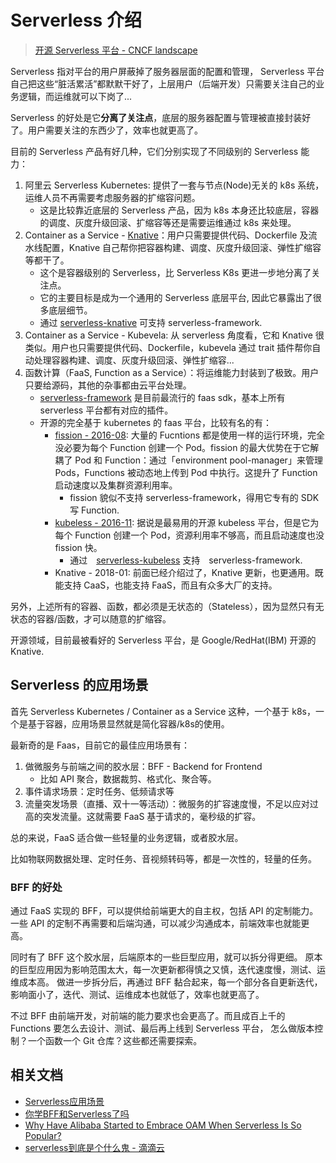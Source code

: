 # Serverless 介绍

>[开源 Serverless 平台 - CNCF landscape](https://landscape.cncf.io/category=installable-platform&format=card-mode&grouping=category)

Serverless 指对平台的用户屏蔽掉了服务器层面的配置和管理， Serverless 平台自己把这些“脏活累活”都默默干好了，上层用户（后端开发）只需要关注自己的业务逻辑，而运维就可以下岗了...

Serverless 的好处是它**分离了关注点**，底层的服务器配置与管理被直接封装好了。用户需要关注的东西少了，效率也就更高了。

目前的 Serverless 产品有好几种，它们分别实现了不同级别的 Serverless 能力：

1. 阿里云 Serverless Kubernetes: 提供了一套与节点(Node)无关的 k8s 系统，运维人员不再需要考虑服务器的扩缩容问题。
    - 这是比较靠近底层的 Serverless 产品，因为 k8s 本身还比较底层，容器的调度、灰度升级回滚、扩缩容等还是需要运维通过 k8s 来处理。
2. Container as a Service - [Knative](https://github.com/knative/serving)：用户只需要提供代码、Dockerfile 及流水线配置，Knative 自己帮你把容器构建、调度、灰度升级回滚、弹性扩缩容等都干了。
    - 这个是容器级别的 Serverless，比 Serverless K8s 更进一步地分离了关注点。
    - 它的主要目标是成为一个通用的 Serverless 底层平台, 因此它暴露出了很多底层细节。
    - 通过 [serverless-knative](https://github.com/serverless/serverless-knative) 可支持 serverless-framework.
1. Container as a Service - Kubevela: 从 serverless 角度看，它和 Knative 很类似。用户也只需要提供代码、Dockerfile，kubevela 通过 trait 插件帮你自动处理容器构建、调度、灰度升级回滚、弹性扩缩容...
3. 函数计算（FaaS, Function as a Service）：将运维能力封装到了极致。用户只要给源码，其他的杂事都由云平台处理。
    - [serverless-framework](https://github.com/serverless/serverless) 是目前最流行的 faas sdk，基本上所有 serverless 平台都有对应的插件。
    - 开源的完全基于 kubernetes 的 faas 平台，比较有名的有：
      - [fission - 2016-08](https://github.com/fission/fission): 大量的 Fucntions 都是使用一样的运行环境，完全没必要为每个 Function 创建一个 Pod。fission 的最大优势在于它解耦了 Pod 和 Function：通过「environment pool-manager」来管理 Pods，Functions 被动态地上传到 Pod 中执行。这提升了 Function 启动速度以及集群资源利用率。
        - fission 貌似不支持 serverless-framework，得用它专有的 SDK 写 Function.
      - [kubeless - 2016-11](https://github.com/kubeless/kubeless): 据说是最易用的开源 kubeless 平台，但是它为每个 Function 创建一个 Pod，资源利用率不够高，而且启动速度也没 fission 快。
        - 通过　[serverless-kubeless](https://github.com/serverless/serverless-kubeless) 支持　serverless-framework.
      - Knative - 2018-01: 前面已经介绍过了，Knative 更新，也更通用。既能支持 CaaS，也能支持 FaaS，而且有众多大厂的支持。

另外，上述所有的容器、函数，都必须是无状态的（Stateless），因为显然只有无状态的容器/函数，才可以随意的扩缩容。

开源领域，目前最被看好的 Serverless 平台，是 Google/RedHat(IBM) 开源的 Knative. 

## Serverless 的应用场景

首先 Serverless Kubernetes / Container as a Service 这种，一个基于 k8s，一个是基于容器，应用场景显然就是简化容器/k8s的使用。

最新奇的是 Faas，目前它的最佳应用场景有：

1. 做微服务与前端之间的胶水层：BFF - Backend for Frontend
   - 比如 API 聚合，数据裁剪、格式化、聚合等。
2. 事件请求场景：定时任务、低频请求等
3. 流量突发场景（直播、双十一等活动）：微服务的扩容速度慢，不足以应对过高的突发流量。这就需要 FaaS 基于请求的，毫秒级的扩容。

总的来说，FaaS 适合做一些轻量的业务逻辑，或者胶水层。

比如物联网数据处理、定时任务、音视频转码等，都是一次性的，轻量的任务。

### BFF 的好处

通过 FaaS 实现的 BFF，可以提供给前端更大的自主权，包括 API 的定制能力。
一些 API 的定制不再需要和后端沟通，可以减少沟通成本，前端效率也就能更高。

同时有了 BFF 这个胶水层，后端原本的一些巨型应用，就可以拆分得更细。
原本的巨型应用因为影响范围太大，每一次更新都得慎之又慎，迭代速度慢，测试、运维成本高。
做进一步拆分后，再通过 BFF 黏合起来，每一个部分各自更新迭代，影响面小了，迭代、测试、运维成本也就低了，效率也就更高了。

不过 BFF 由前端开发，对前端的能力要求也会更高了。而且成百上千的 Functions 要怎么去设计、测试、最后再上线到 Serverless 平台，
怎么做版本控制？一个函数一个 Git 仓库？这些都还需要探索。

## 相关文档

- [Serverless应用场景](https://help.aliyun.com/document_detail/65565.html)
- [你学BFF和Serverless了吗](https://juejin.cn/post/6844904185427673095)
- [Why Have Alibaba Started to Embrace OAM When Serverless Is So Popular?](https://www.alibabacloud.com/blog/why-have-alibaba-started-to-embrace-oam-when-serverless-is-so-popular_596593)
- [serverless到底是个什么鬼 - 滴滴云](https://zhuanlan.zhihu.com/p/140419955)